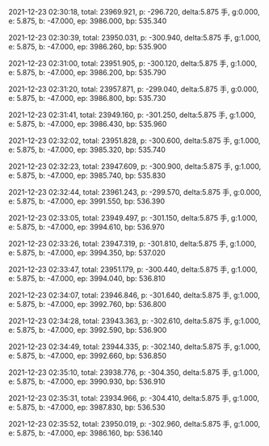2021-12-23 02:30:18, total: 23969.921, p: -296.720, delta:5.875 手, g:0.000, e: 5.875, b: -47.000, ep: 3986.000, bp: 535.340

2021-12-23 02:30:39, total: 23950.031, p: -300.940, delta:5.875 手, g:1.000, e: 5.875, b: -47.000, ep: 3986.260, bp: 535.900

2021-12-23 02:31:00, total: 23951.905, p: -300.120, delta:5.875 手, g:1.000, e: 5.875, b: -47.000, ep: 3986.200, bp: 535.790

2021-12-23 02:31:20, total: 23957.871, p: -299.040, delta:5.875 手, g:0.000, e: 5.875, b: -47.000, ep: 3986.800, bp: 535.730

2021-12-23 02:31:41, total: 23949.160, p: -301.250, delta:5.875 手, g:1.000, e: 5.875, b: -47.000, ep: 3986.430, bp: 535.960

2021-12-23 02:32:02, total: 23951.828, p: -300.600, delta:5.875 手, g:1.000, e: 5.875, b: -47.000, ep: 3985.320, bp: 535.740

2021-12-23 02:32:23, total: 23947.609, p: -300.900, delta:5.875 手, g:1.000, e: 5.875, b: -47.000, ep: 3985.740, bp: 535.830

2021-12-23 02:32:44, total: 23961.243, p: -299.570, delta:5.875 手, g:0.000, e: 5.875, b: -47.000, ep: 3991.550, bp: 536.390

2021-12-23 02:33:05, total: 23949.497, p: -301.150, delta:5.875 手, g:1.000, e: 5.875, b: -47.000, ep: 3994.610, bp: 536.970

2021-12-23 02:33:26, total: 23947.319, p: -301.810, delta:5.875 手, g:1.000, e: 5.875, b: -47.000, ep: 3994.350, bp: 537.020

2021-12-23 02:33:47, total: 23951.179, p: -300.440, delta:5.875 手, g:1.000, e: 5.875, b: -47.000, ep: 3994.040, bp: 536.810

2021-12-23 02:34:07, total: 23946.846, p: -301.640, delta:5.875 手, g:1.000, e: 5.875, b: -47.000, ep: 3992.760, bp: 536.800

2021-12-23 02:34:28, total: 23943.363, p: -302.610, delta:5.875 手, g:1.000, e: 5.875, b: -47.000, ep: 3992.590, bp: 536.900

2021-12-23 02:34:49, total: 23944.335, p: -302.140, delta:5.875 手, g:1.000, e: 5.875, b: -47.000, ep: 3992.660, bp: 536.850

2021-12-23 02:35:10, total: 23938.776, p: -304.350, delta:5.875 手, g:1.000, e: 5.875, b: -47.000, ep: 3990.930, bp: 536.910

2021-12-23 02:35:31, total: 23934.966, p: -304.410, delta:5.875 手, g:1.000, e: 5.875, b: -47.000, ep: 3987.830, bp: 536.530

2021-12-23 02:35:52, total: 23950.019, p: -302.960, delta:5.875 手, g:1.000, e: 5.875, b: -47.000, ep: 3986.160, bp: 536.140